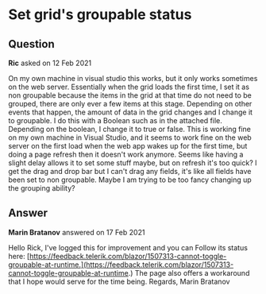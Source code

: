 # Set grid's groupable status

## Question

**Ric** asked on 12 Feb 2021

On my own machine in visual studio this works, but it only works sometimes on the web server. Essentially when the grid loads the first time, I set it as non groupable because the items in the grid at that time do not need to be grouped, there are only ever a few items at this stage. Depending on other events that happen, the amount of data in the grid changes and I change it to groupable. I do this with a Boolean such as in the attached file. Depending on the boolean, I change it to true or false. This is working fine on my own machine in Visual Studio, and it seems to work fine on the web server on the first load when the web app wakes up for the first time, but doing a page refresh then it doesn't work anymore. Seems like having a slight delay allows it to set some stuff maybe, but on refresh it's too quick? I get the drag and drop bar but I can't drag any fields, it's like all fields have been set to non groupable. Maybe I am trying to be too fancy changing up the grouping ability?

## Answer

**Marin Bratanov** answered on 17 Feb 2021

Hello Rick, I've logged this for improvement and you can Follow its status here: [https://feedback.telerik.com/blazor/1507313-cannot-toggle-groupable-at-runtime.](https://feedback.telerik.com/blazor/1507313-cannot-toggle-groupable-at-runtime.) The page also offers a workaround that I hope would serve for the time being. Regards, Marin Bratanov
